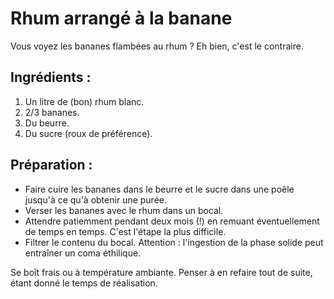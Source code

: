 Rhum arrangé à la banane
========================

Vous voyez les bananes flambées au rhum ? Eh bien, c'est le contraire.

Ingrédients :
-----------

1. Un litre de (bon) rhum blanc.
2. 2/3 bananes.
3. Du beurre.
4. Du sucre (roux de préférence).

Préparation :
-------------

* Faire cuire les bananes dans le beurre et le sucre dans une poêle jusqu'à ce qu'à obtenir une purée.
* Verser les bananes avec le rhum dans un bocal.
* Attendre patiemment pendant deux mois (!) en remuant éventuellement de temps en temps. C'est l'étape la plus difficile.
* Filtrer le contenu du bocal. Attention : l'ingestion de la phase solide peut entraîner un coma éthilique.

Se boît frais ou à température ambiante.
Penser à en refaire tout de suite, étant donné le temps de réalisation.

